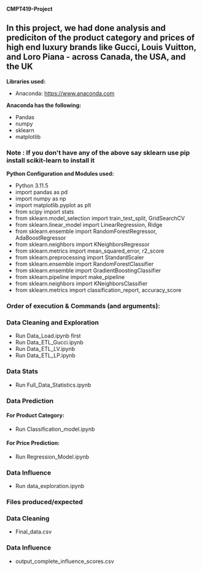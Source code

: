 **CMPT419-Project**

## In this project, we had done analysis and prediciton of the product category and prices of high end luxury brands like Gucci, Louis Vuitton, and Loro Piana - across Canada, the USA, and the UK

**Libraries used:**
* Anaconda: https://www.anaconda.com

**Anaconda has the following:**
* Pandas
* numpy
* sklearn
* matplotlib

### Note : If you don't have any of the above say sklearn use pip install scikit-learn to install it

**Python Configuration and Modules used:**
* Python 3.11.5
* import pandas as pd
* import numpy as np
* import matplotlib.pyplot as plt
* from scipy import stats
* from sklearn.model_selection import train_test_split, GridSearchCV
* from sklearn.linear_model import LinearRegression, Ridge
* from sklearn.ensemble import RandomForestRegressor, AdaBoostRegressor
* from sklearn.neighbors import KNeighborsRegressor
* from sklearn.metrics import mean_squared_error, r2_score
* from sklearn.preprocessing import StandardScaler
* from sklearn.ensemble import RandomForestClassifier
* from sklearn.ensemble import GradientBoostingClassifier
* from sklearn.pipeline import make_pipeline
* from sklearn.neighbors import KNeighborsClassifier
* from sklearn.metrics import classification_report, accuracy_score

### Order of execution & Commands (and arguments):

### Data Cleaning and Exploration
* Run Data_Load.ipynb first
* Run Data_ETL_Gucci.ipynb
* Run Data_ETL_LV.ipynb
* Run Data_ETL_LP.ipynb 

### Data Stats
* Run Full_Data_Statistics.ipynb 

### Data Prediction
#### For Product Category: 
* Run Classification_model.ipynb

#### For Price Prediction: 
* Run Regression_Model.ipynb

### Data Influence
* Run data_exploration.ipynb
  
### Files produced/expected
### Data Cleaning
* Final_data.csv

### Data Influence
* output_complete_influence_scores.csv

